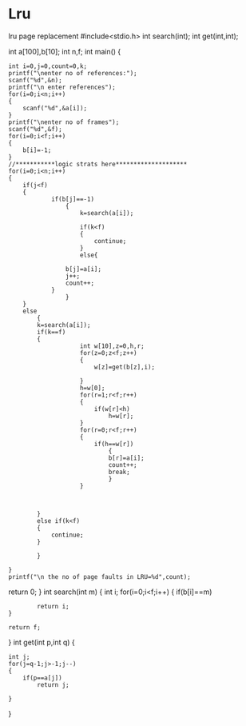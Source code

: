 # Lru
lru page replacement
#include<stdio.h>
int search(int);
int get(int,int); 

int a[100],b[10];
int n,f;
int  main()
{


	int i=0,j=0,count=0,k;
	printf("\nenter no of references:");
	scanf("%d",&n);
	printf("\n enter references");
	for(i=0;i<n;i++)
	{
		scanf("%d",&a[i]);
	}
	printf("\nenter no of frames");
	scanf("%d",&f);
	for(i=0;i<f;i++)
	{
		b[i]=-1;
	}
	//***********logic strats here********************
	for(i=0;i<n;i++)
	{
		if(j<f)
		{
				if(b[j]==-1)
					{
						k=search(a[i]);
						
						if(k<f)
						{
							continue;
						}
						else{
						
					b[j]=a[i];
					j++;
					count++;
				}
					}
		}
		else
			{
			k=search(a[i]);
			if(k==f)
			{
						int w[10],z=0,h,r;
						for(z=0;z<f;z++)
						{
							w[z]=get(b[z],i);
						
						}
						h=w[0];
						for(r=1;r<f;r++)
						{
							if(w[r]<h)
								h=w[r];
						}
						for(r=0;r<f;r++)
						{
							if(h==w[r])
								{
								b[r]=a[i];
								count++;
								break;	
								}
						}
						
						
					
			} 
			else if(k<f)
			{
				continue;
			}
				
			}
			
	}
	printf("\n the no of page faults in LRU=%d",count);
return 0;
}
int search(int m)
{
	int i;
	for(i=0;i<f;i++)
	{
		if(b[i]==m)
		
			return i;
	}
		
	return f;

}
int get(int p,int q)
{

	int j;
	for(j=q-1;j>-1;j--)
	{
		if(p==a[j])
			return j;
			
	}

}
